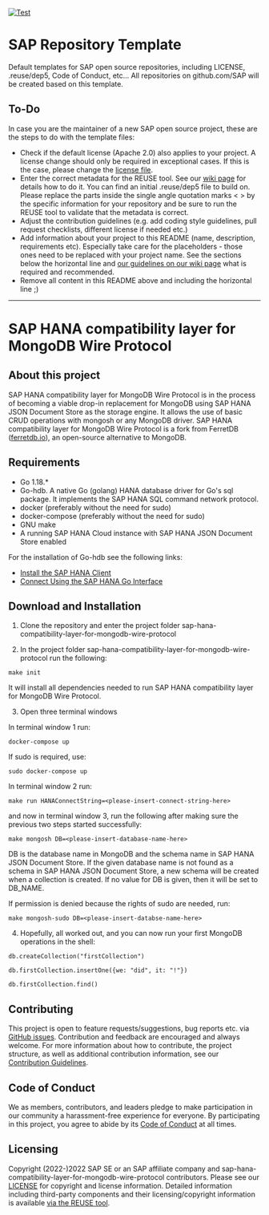 [![Test](https://github.com/SAP/sap-hana-compatibility-layer-for-mongodb-wire-protocol/actions/workflows/go-test.yml/badge.svg?branch=main)](https://github.com/SAP/sap-hana-compatibility-layer-for-mongodb-wire-protocol/actions/workflows/go-test.yml)
# SAP Repository Template

Default templates for SAP open source repositories, including LICENSE, .reuse/dep5, Code of Conduct, etc... All repositories on github.com/SAP will be created based on this template.

## To-Do

In case you are the maintainer of a new SAP open source project, these are the steps to do with the template files:

- Check if the default license (Apache 2.0) also applies to your project. A license change should only be required in exceptional cases. If this is the case, please change the [license file](LICENSE).
- Enter the correct metadata for the REUSE tool. See our [wiki page](https://wiki.wdf.sap.corp/wiki/display/ospodocs/Using+the+Reuse+Tool+of+FSFE+for+Copyright+and+License+Information) for details how to do it. You can find an initial .reuse/dep5 file to build on. Please replace the parts inside the single angle quotation marks < > by the specific information for your repository and be sure to run the REUSE tool to validate that the metadata is correct.
- Adjust the contribution guidelines (e.g. add coding style guidelines, pull request checklists, different license if needed etc.)
- Add information about your project to this README (name, description, requirements etc). Especially take care for the <your-project> placeholders - those ones need to be replaced with your project name. See the sections below the horizontal line and [our guidelines on our wiki page](https://wiki.wdf.sap.corp/wiki/display/ospodocs/Guidelines+for+README.md+file) what is required and recommended.
- Remove all content in this README above and including the horizontal line ;)

***

# SAP HANA compatibility layer for MongoDB Wire Protocol

## About this project

SAP HANA compatibility layer for MongoDB Wire Protocol is in the process of becoming a viable drop-in replacement for MongoDB using SAP HANA JSON Document Store as the storage engine. It allows the use of basic CRUD operations with mongosh or any MongoDB driver. SAP HANA compatibility layer for MongoDB Wire Protocol is a fork from FerretDB ([ferretdb.io](https://www.ferretdb.io/)), an open-source alternative to MongoDB. 

## Requirements

- Go 1.18.*
- Go-hdb. A native Go (golang) HANA database driver for Go's sql package. It implements the SAP HANA SQL command network protocol.
- docker (preferably without the need for sudo)
- docker-compose (preferably without the need for sudo)
- GNU make
- A running SAP HANA Cloud instance with SAP HANA JSON Document Store enabled 

For the installation of Go-hdb see the following links:
- [Install the SAP HANA Client](https://developers.sap.com/tutorials/hana-clients-install.html)
- [Connect Using the SAP HANA Go Interface](https://developers.sap.com/tutorials/hana-clients-golang.html)

## Download and Installation

1. Clone the repository and enter the project folder sap-hana-compatibility-layer-for-mongodb-wire-protocol

2. In the project folder sap-hana-compatibility-layer-for-mongodb-wire-protocol run the following:

```
make init
```

It will install all dependencies needed to run SAP HANA compatibility layer for MongoDB Wire Protocol.

3. Open three terminal windows

In terminal window 1 run:
 ```
 docker-compose up
 ```
 
 If sudo is required, use:
 
```
sudo docker-compose up
```
 
 In terminal window 2 run: 
 
```
make run HANAConnectString=<please-insert-connect-string-here>
```

and now in terminal window 3, run the following after making sure the previous two steps started successfully:
```
make mongosh DB=<please-insert-database-name-here>
```
DB is the database name in MongoDB and the schema name in SAP HANA JSON Document Store. If the given database name is not found as a schema in SAP HANA JSON Document Store, a new schema will be created when a collection is created. If no value for DB is given, then it will be set to DB_NAME.

If permission is denied because the rights of sudo are needed, run:
```
make mongosh-sudo DB=<please-insert-databse-name-here>
```

4. Hopefully, all worked out, and you can now run your first MongoDB operations in the shell:

```
db.createCollection("firstCollection")
```

```
db.firstCollection.insertOne({we: "did", it: "!"})
```

```
db.firstCollection.find()
```

## Contributing

This project is open to feature requests/suggestions, bug reports etc. via [GitHub issues](https://github.com/SAP/sap-hana-compatibility-layer-for-mongodb-wire-protocol/issues). Contribution and feedback are encouraged and always welcome. For more information about how to contribute, the project structure, as well as additional contribution information, see our [Contribution Guidelines](CONTRIBUTING.md).

## Code of Conduct

We as members, contributors, and leaders pledge to make participation in our community a harassment-free experience for everyone. By participating in this project, you agree to abide by its [Code of Conduct](CODE_OF_CONDUCT.md) at all times.

## Licensing

Copyright (2022-)2022 SAP SE or an SAP affiliate company and sap-hana-compatibility-layer-for-mongodb-wire-protocol contributors. Please see our [LICENSE](LICENSE) for copyright and license information. Detailed information including third-party components and their licensing/copyright information is available [via the REUSE tool](https://api.reuse.software/info/github.com/SAP/sap-hana-compatibility-layer-for-mongodb-wire-protocol).
